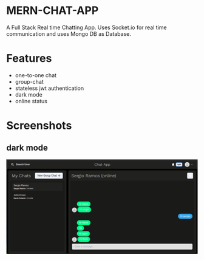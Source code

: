 
# MERN-CHAT-APP

A Full Stack Real time Chatting App.
Uses Socket.io for real time communication and uses Mongo DB as Database.

# Features

- one-to-one chat
- group-chat
- stateless jwt authentication
- dark mode
- online status

# Screenshots

## dark mode
   ![dark mode](/screenshots/dark_mode.png)

  
